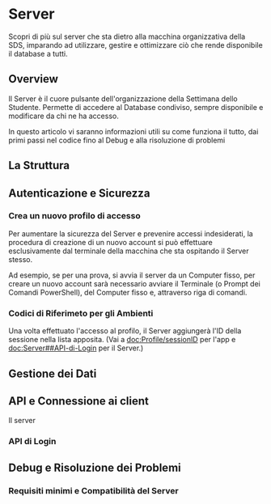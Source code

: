 # Server

Scopri di più sul server che sta dietro alla macchina organizzativa della SDS, imparando ad utilizzare, gestire e ottimizzare ciò che rende disponibile il database a tutti.

## Overview

Il Server è il cuore pulsante dell'organizzazione della Settimana dello Studente. Permette di accedere al Database condiviso, sempre disponibile e modificare da chi ne ha accesso. 

In questo articolo vi saranno informazioni utili su come funziona il tutto, dai primi passi nel codice fino al Debug e alla risoluzione di problemi

## La Struttura

## Autenticazione e Sicurezza


### Crea un nuovo profilo di accesso
Per aumentare la sicurezza del Server e prevenire accessi indesiderati, la procedura di creazione di un nuovo account si può effettuare esclusivamente dal terminale della macchina che sta ospitando il Server stesso. 

Ad esempio, se per una prova, si avvia il server da un Computer fisso, per creare un nuovo account sarà necessario avviare il Terminale (o Prompt dei Comandi PowerShell), del Computer fisso e, attraverso riga di comandi.

### Codici di Riferimeto per gli Ambienti
Una volta effettuato l'accesso al profilo, il Server aggiungerà l'ID della sessione nella lista apposita. (Vai a <doc:Profile/sessionID> per l'app e <doc:Server##API-di-Login> per il Server.)

## Gestione dei Dati

## API e Connessione ai client
Il server 

### API di Login

## Debug e Risoluzione dei Problemi

### Requisiti minimi e Compatibilità del Server



